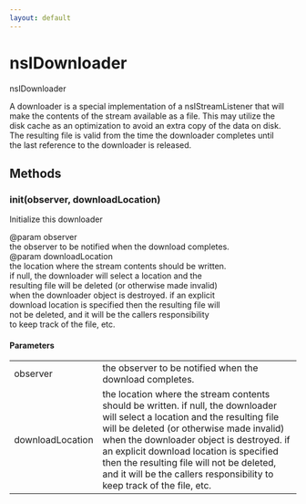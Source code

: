 ```yaml
---
layout: default
---
```


# nsIDownloader #
  
nsIDownloader  
  
A downloader is a special implementation of a nsIStreamListener that will  
make the contents of the stream available as a file.  This may utilize the  
disk cache as an optimization to avoid an extra copy of the data on disk.  
The resulting file is valid from the time the downloader completes until  
the last reference to the downloader is released.  
  

## Methods ##

### init(observer, downloadLocation) ###
  
Initialize this downloader  
  
@param observer  
       the observer to be notified when the download completes.  
@param downloadLocation  
       the location where the stream contents should be written.  
       if null, the downloader will select a location and the  
       resulting file will be deleted (or otherwise made invalid)  
       when the downloader object is destroyed.  if an explicit  
       download location is specified then the resulting file will  
       not be deleted, and it will be the callers responsibility  
       to keep track of the file, etc.  
  

#### Parameters ####

<table>

<tr>
<td>observer</td>
<td>       the observer to be notified when the download completes.  
</td>
</tr>

<tr>
<td>downloadLocation</td>
<td>       the location where the stream contents should be written.  
       if null, the downloader will select a location and the  
       resulting file will be deleted (or otherwise made invalid)  
       when the downloader object is destroyed.  if an explicit  
       download location is specified then the resulting file will  
       not be deleted, and it will be the callers responsibility  
       to keep track of the file, etc.  
</td>
</tr>

</table>
